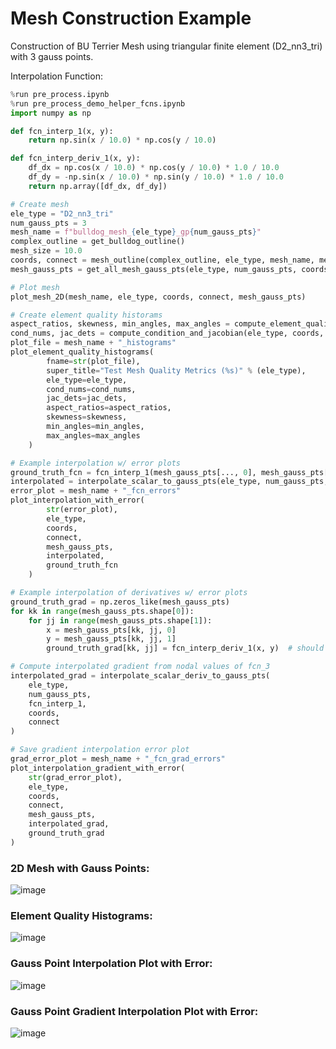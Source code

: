 # Mesh Construction Example
Construction of BU Terrier Mesh using triangular finite element (D2_nn3_tri) with 3 gauss points.

Interpolation Function: 

```python
%run pre_process.ipynb
%run pre_process_demo_helper_fcns.ipynb
import numpy as np

def fcn_interp_1(x, y):
    return np.sin(x / 10.0) * np.cos(y / 10.0)

def fcn_interp_deriv_1(x, y):
    df_dx = np.cos(x / 10.0) * np.cos(y / 10.0) * 1.0 / 10.0
    df_dy = -np.sin(x / 10.0) * np.sin(y / 10.0) * 1.0 / 10.0
    return np.array([df_dx, df_dy])

# Create mesh
ele_type = "D2_nn3_tri"
num_gauss_pts = 3
mesh_name = f"bulldog_mesh_{ele_type}_gp{num_gauss_pts}"
complex_outline = get_bulldog_outline()
mesh_size = 10.0
coords, connect = mesh_outline(complex_outline, ele_type, mesh_name, mesh_size)
mesh_gauss_pts = get_all_mesh_gauss_pts(ele_type, num_gauss_pts, coords, connect)

# Plot mesh
plot_mesh_2D(mesh_name, ele_type, coords, connect, mesh_gauss_pts)

# Create element quality historams
aspect_ratios, skewness, min_angles, max_angles = compute_element_quality_metrics(ele_type, coords, connect)
cond_nums, jac_dets = compute_condition_and_jacobian(ele_type, coords, connect)
plot_file = mesh_name + "_histograms"
plot_element_quality_histograms(
        fname=str(plot_file),
        super_title="Test Mesh Quality Metrics (%s)" % (ele_type),
        ele_type=ele_type,
        cond_nums=cond_nums,
        jac_dets=jac_dets,
        aspect_ratios=aspect_ratios,
        skewness=skewness,
        min_angles=min_angles,
        max_angles=max_angles
    )

# Example interpolation w/ error plots
ground_truth_fcn = fcn_interp_1(mesh_gauss_pts[..., 0], mesh_gauss_pts[..., 1])  # Vectorized evaluation
interpolated = interpolate_scalar_to_gauss_pts(ele_type, num_gauss_pts, fcn_interp_1, coords, connect)
error_plot = mesh_name + "_fcn_errors"
plot_interpolation_with_error(
        str(error_plot),
        ele_type,
        coords,
        connect,
        mesh_gauss_pts,
        interpolated,
        ground_truth_fcn
    )

# Example interpolation of derivatives w/ error plots
ground_truth_grad = np.zeros_like(mesh_gauss_pts)
for kk in range(mesh_gauss_pts.shape[0]):
    for jj in range(mesh_gauss_pts.shape[1]):
        x = mesh_gauss_pts[kk, jj, 0]
        y = mesh_gauss_pts[kk, jj, 1]
        ground_truth_grad[kk, jj] = fcn_interp_deriv_1(x, y)  # should return [∂f/∂x, ∂f/∂y]

# Compute interpolated gradient from nodal values of fcn_3
interpolated_grad = interpolate_scalar_deriv_to_gauss_pts(
    ele_type,
    num_gauss_pts,
    fcn_interp_1,
    coords,
    connect
)

# Save gradient interpolation error plot
grad_error_plot = mesh_name + "_fcn_grad_errors"
plot_interpolation_gradient_with_error(
    str(grad_error_plot),
    ele_type,
    coords,
    connect,
    mesh_gauss_pts,
    interpolated_grad,
    ground_truth_grad
)
```

### 2D Mesh with Gauss Points:

![image](https://github.com/user-attachments/assets/451ac8f0-2ec2-4100-92c7-8bf6b07f75dd)

### Element Quality Histograms:

![image](https://github.com/user-attachments/assets/f0004aa5-32f0-4f5a-8737-1660646ea5d0)


### Gauss Point Interpolation Plot with Error:

![image](https://github.com/user-attachments/assets/155917a4-b556-4317-bfcb-490e026a92bf)


### Gauss Point Gradient Interpolation Plot with Error:

![image](https://github.com/user-attachments/assets/8b8843df-5e4d-41dc-a89d-4e643689a69c)

